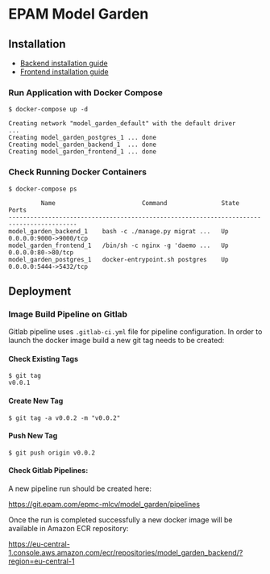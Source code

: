 # EPAM Model Garden

## Installation

- [Backend installation guide](backend/README.md)
- [Frontend installation guide](frontend/README.md)

### Run Application with Docker Compose
```
$ docker-compose up -d

Creating network "model_garden_default" with the default driver
...
Creating model_garden_postgres_1 ... done
Creating model_garden_backend_1  ... done
Creating model_garden_frontend_1 ... done
```

### Check Running Docker Containers
```
$ docker-compose ps

         Name                        Command               State           Ports         
-----------------------------------------------------------------------------------------
model_garden_backend_1    bash -c ./manage.py migrat ...   Up      0.0.0.0:9000->9000/tcp
model_garden_frontend_1   /bin/sh -c nginx -g 'daemo ...   Up      0.0.0.0:80->80/tcp    
model_garden_postgres_1   docker-entrypoint.sh postgres    Up      0.0.0.0:5444->5432/tcp
```

## Deployment

### Image Build Pipeline on Gitlab

Gitlab pipeline uses `.gitlab-ci.yml` file for pipeline configuration. In order to launch 
the docker image build a new git tag needs to be created:

#### Check Existing Tags
```
$ git tag
v0.0.1
```

#### Create New Tag
```
$ git tag -a v0.0.2 -m "v0.0.2"
```

#### Push New Tag
```
$ git push origin v0.0.2
```

#### Check Gitlab Pipelines:

A new pipeline run should be created here:

https://git.epam.com/epmc-mlcv/model_garden/pipelines

Once the run is completed successfully a new docker image will be available in Amazon ECR repository:

https://eu-central-1.console.aws.amazon.com/ecr/repositories/model_garden_backend/?region=eu-central-1
